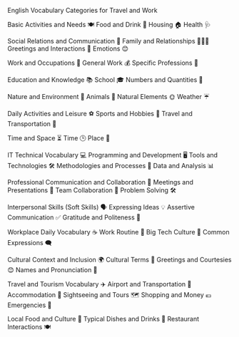 English Vocabulary Categories for Travel and Work

Basic Activities and Needs 🍽️
Food and Drink 🥐
Housing 🏠
Health 🩺


Social Relations and Communication 🤝
Family and Relationships 👨‍👩‍👧
Greetings and Interactions 👋
Emotions 😊


Work and Occupations 💼
General Work 💰
Specific Professions 👷


Education and Knowledge 📚
School 🎓
Numbers and Quantities 🔢


Nature and Environment 🌳
Animals 🐶
Natural Elements 🌞
Weather ☔


Daily Activities and Leisure ⚽
Sports and Hobbies 🎸
Travel and Transportation 🚗


Time and Space ⏳
Time 🕒
Place 📍


IT Technical Vocabulary 💻
Programming and Development 🖥️
Tools and Technologies 🛠️
Methodologies and Processes 🔄
Data and Analysis 📊


Professional Communication and Collaboration 📧
Meetings and Presentations 📅
Team Collaboration 🤗
Problem Solving 🛠️


Interpersonal Skills (Soft Skills) 🗣️
Expressing Ideas 💡
Assertive Communication ✅
Gratitude and Politeness 🙏


Workplace Daily Vocabulary ☕
Work Routine 📅
Big Tech Culture 🎉
Common Expressions 🗨️


Cultural Context and Inclusion 🌍
Cultural Terms 🎇
Greetings and Courtesies 😊
Names and Pronunciation 📛


Travel and Tourism Vocabulary ✈️
Airport and Transportation 🛫
Accommodation 🏨
Sightseeing and Tours 🗺️
Shopping and Money 💶
Emergencies 🚨


Local Food and Culture 🍝
Typical Dishes and Drinks 🍷
Restaurant Interactions 🍽️


